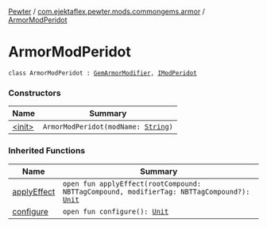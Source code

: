 [Pewter](../../index.md) / [com.ejektaflex.pewter.mods.commongems.armor](../index.md) / [ArmorModPeridot](./index.md)

# ArmorModPeridot

`class ArmorModPeridot : `[`GemArmorModifier`](../../com.ejektaflex.pewter.lib.modifiers/-gem-armor-modifier/index.md)`, `[`IModPeridot`](../../com.ejektaflex.pewter.shared.gems/-i-mod-peridot/index.md)

### Constructors

| Name | Summary |
|---|---|
| [&lt;init&gt;](-init-.md) | `ArmorModPeridot(modName: `[`String`](https://kotlinlang.org/api/latest/jvm/stdlib/kotlin/-string/index.html)`)` |

### Inherited Functions

| Name | Summary |
|---|---|
| [applyEffect](../../com.ejektaflex.pewter.lib.modifiers/-gem-armor-modifier/apply-effect.md) | `open fun applyEffect(rootCompound: NBTTagCompound, modifierTag: NBTTagCompound?): `[`Unit`](https://kotlinlang.org/api/latest/jvm/stdlib/kotlin/-unit/index.html) |
| [configure](../../com.ejektaflex.pewter.lib.modifiers/-gem-armor-modifier/configure.md) | `open fun configure(): `[`Unit`](https://kotlinlang.org/api/latest/jvm/stdlib/kotlin/-unit/index.html) |
